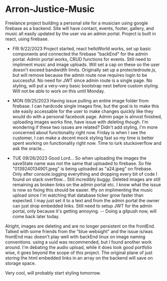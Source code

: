 # Arron-Justice-Music

Freelance project building a personal site for a musician using google firebase as a backend. Site will have contact, events, footer, gallery, and music all easily updated by the user via an admin portal. Project is built in react, using firebase. 

- FRI 9/22/2023
Project started, react helloWorld works, set up basic components and connected the firebase "backEnd" for the admin portal. Admin portal works, CRUD functions for events. Still need to impliment music and image uploads. Will set a cap on these so the user doesn't exceed bandwidth limits. Originally set up a protectedroute.js, but will remove because the admin route now requires login to be successful. No need for JWT since admin route is a single page. No styling, will put a very-very basic bootstrap next before custom styling. Will not be able to work on this until Monday.

- MON 09/25/2023
Having issue pulling an entire image folder from firebase. I can hardcode single images fine, but the goal is to make this site easily accessable for the user to make changes quickly like they would do with a personal facebook page. Admin page is almost finished, uploading images works fine, have issue with deleting though. I'm wondering if these two issues are related? Didn't add styling, I'm more concerned about functionality right now. Friday is when I see the customer, I can make a decent mock styling fast so my time is better spent working on functionality right now. Time to lurk stuckoverflow and ask the oracle...

- TUE 09/26/2023
Good Lord... So when uploading the images the saveState name was not the same that uploaded to firebase. So file "0139240134901.jpeg" is being uploaded as "a24.jpeg" on firebase. Only after console.logging everything and dropping every bit of code I found on stack overflow... Still incredibly buggy. Deleted images are still remaining as broken links on the admin portal etc. I know what the issue is now so fixing this should be easier. Iffy on implimenting the music upload since I'm watching that database ticker grow faster than expected. I may just set it to a text and from the admin portal the owner can just drop embedded links. Still need to setup JWT for the admin portal, only because it's getting annoying. -- Doing a gitpush now, will come back later today.

Alright, images are deleting and are no longer persistent on the frontEnd. Talked with some friends from the "blue websight" and the issue is/was frontEnd mac doesn't play well with backEnd linux on image naming conventions. using a uuid was recommended, but I found another work around. I'm debating the audio upload, while it does look good portfolio wise, it goes beyond the scope of this project. The original plane of just storing the html embedded links in an array on the backend will save on storage space.

Very cool, will probably start styling tomorrow. 